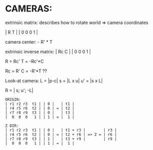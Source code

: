 # CAMERAS:




extrinsic matrix: describes how to rotate world => camera coordinates

|   R   T |
| 0 0 0 1 |


camera center: - R' * T


extrinsic inverse matrix:
|   Rc  C |
| 0 0 0 1 |

R = Rc'
T = -Rc'*C

Rc = R'
C = -R'*T ??





Look-at camera:
L = |p-c|
s = |L x u|
u' = |s x L|

R = | s; u'; -L|










```
ORIGIN:
| r1 r2 r3  t1 | | 0 |   | t1 |
| r4 r5 r6  t2 | | 0 | = | t2 |
| r7 r8 r9  t3 | | 0 |   | t3 |
|  0  0  0   1 | | 1 | = |  1 |

Z DIR:
| r1 r2 r3  t1 | | 0 |   | t1 + r3 |        | r3 |
| r4 r5 r6  t2 | | 0 | = | t2 + r6 | => Z = | r6 |
| r7 r8 r9  t3 | | 1 |   | t3 + r9 |        | r9 |
|  0  0  0   1 | | 1 | = |  1 |

```


